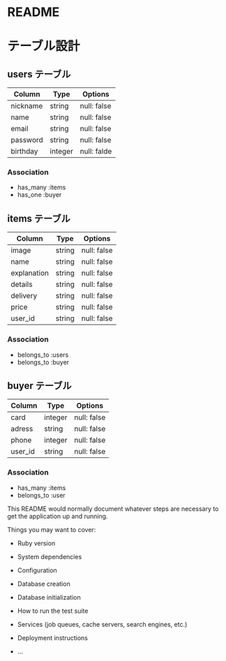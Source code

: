 # README

# テーブル設計

## users テーブル

| Column   | Type    | Options     |
| -------- | ------  | ----------- |
| nickname | string  | null: false |
| name     | string  | null: false |
| email    | string  | null: false |
| password | string  | null: false |
| birthday | integer | null: falde |

### Association

- has_many :items
- has_one :buyer

## items テーブル

| Column      | Type   | Options     |
| ------------| ------ | ----------- |
| image       | string | null: false |
| name        | string | null: false |
| explanation | string | null: false |
| details     | string | null: false |
| delivery    | string | null: false |
| price       | string | null: false |
| user_id     | string | null: false |

### Association

- belongs_to :users
- belongs_to :buyer

## buyer テーブル

| Column   | Type    | Options     |
| -------- | ------- | ----------- |
| card     | integer | null: false |
| adress   | string  | null: false |
| phone    | integer | null: false |
| user_id  | string  | null: false |

### Association

- has_many :items
- belongs_to :user

This README would normally document whatever steps are necessary to get the
application up and running.

Things you may want to cover:

* Ruby version

* System dependencies

* Configuration

* Database creation

* Database initialization

* How to run the test suite

* Services (job queues, cache servers, search engines, etc.)

* Deployment instructions

* ...
